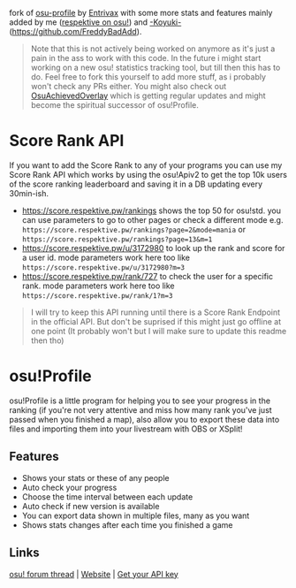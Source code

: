 fork of [osu-profile](https://github.com/Entrivax/osu-profile) by [Entrivax](https://github.com/Entrivax) with some more stats and features mainly added by me ([respektive on osu!](https://osu.ppy.sh/users/1023489/osu)) and [-Koyuki-](https://osu.ppy.sh/users/8202576)(https://github.com/FreddyBadAdd).

> Note that this is not actively being worked on anymore as it's just a pain in the ass to work with this code. In the future i might start working on a new osu! statistics tracking tool, but till then this has to do. Feel free to fork this yourself to add more stuff, as i probably won't check any PRs either. You might also check out [OsuAchievedOverlay](https://github.com/EngineerMark/OsuAchievedOverlay) which is getting regular updates and might become the spiritual successor of osu!Profile.

# Score Rank API
If you want to add the Score Rank to any of your programs you can use my Score Rank API which works by using the osu!Apiv2 to get the top 10k users of the score ranking leaderboard and saving it in a DB updating every 30min-ish.
- https://score.respektive.pw/rankings shows the top 50 for osu!std. you can use parameters to go to other pages or check a different mode e.g. `https://score.respektive.pw/rankings?page=2&mode=mania` or `https://score.respektive.pw/rankings?page=13&m=1`
- https://score.respektive.pw/u/3172980 to look up the rank and score for a user id. mode parameters work here too like `https://score.respektive.pw/u/3172980?m=3`
- https://score.respektive.pw/rank/727 to check the user for a specific rank. mode parameters work here too like `https://score.respektive.pw/rank/1?m=3`

> I will try to keep this API running until there is a Score Rank Endpoint in the official API. But don't be suprised if this might just go offline at one point (It probably won't but I will make sure to update this readme then tho)

# osu!Profile
osu!Profile is a little program for helping you to see your progress in the ranking (if you're not very attentive and miss how many rank you've just passed when you finished a map), also allow you to export these data into files and importing them into your livestream with OBS or XSplit!

## Features
- Shows your stats or these of any people
- Auto check your progress
- Choose the time interval between each update
- Auto check if new version is available
- You can export data shown in multiple files, many as you want
- Shows stats changes after each time you finished a game

## Links
[osu! forum thread](http://osu.ppy.sh/forum/t/252160) | [Website](http://entrivax.fr/osu!p) | [Get your API key](https://osu.ppy.sh/p/api)
